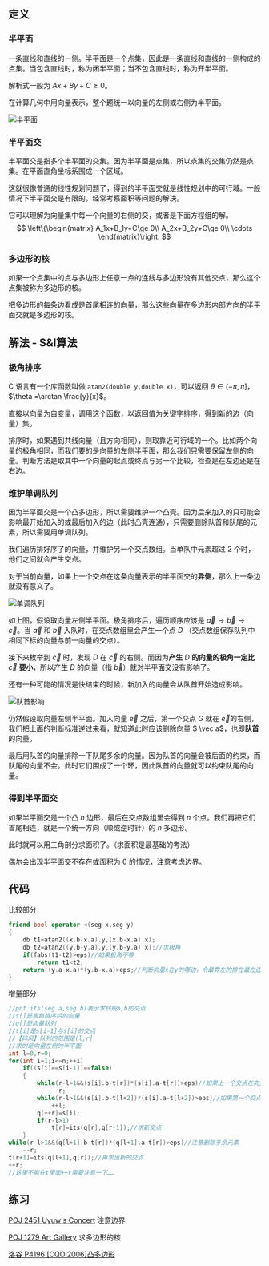 ## 定义

### 半平面

一条直线和直线的一侧。半平面是一个点集，因此是一条直线和直线的一侧构成的点集。当包含直线时，称为闭半平面；当不包含直线时，称为开半平面。

解析式一般为 $Ax+By+C\ge 0​$。

在计算几何中用向量表示，整个题统一以向量的左侧或右侧为半平面。

![半平面](http://www.wjyyy.top/wp-content/uploads/2019/02/201902132142.png)

### 半平面交

半平面交是指多个半平面的交集。因为半平面是点集，所以点集的交集仍然是点集。在平面直角坐标系围成一个区域。

这就很像普通的线性规划问题了，得到的半平面交就是线性规划中的可行域。一般情况下半平面交是有限的，经常考察面积等问题的解决。

它可以理解为向量集中每一个向量的右侧的交，或者是下面方程组的解。
$$
\left\{\begin{matrix}
A_1x+B_1y+C\ge 0\\ 
A_2x+B_2y+C\ge 0\\ 
\cdots
\end{matrix}\right.
$$

### 多边形的核

如果一个点集中的点与多边形上任意一点的连线与多边形没有其他交点，那么这个点集被称为多边形的核。

把多边形的每条边看成是首尾相连的向量，那么这些向量在多边形内部方向的半平面交就是多边形的核。

## 解法 - S&I算法

### 极角排序

C 语言有一个库函数叫做 `atan2(double y,double x)`，可以返回 $\theta\in (-\pi,\pi]​$，$\theta =\arctan \frac{y}{x}​$。

直接以向量为自变量，调用这个函数，以返回值为关键字排序，得到新的边（向量）集。

排序时，如果遇到共线向量（且方向相同），则取靠近可行域的一个。比如两个向量的极角相同，而我们要的是向量的左侧半平面，那么我们只需要保留左侧的向量。判断方法是取其中一个向量的起点或终点与另一个比较，检查是在左边还是在右边。

### 维护单调队列

因为半平面交是一个凸多边形，所以需要维护一个凸壳。因为后来加入的只可能会影响最开始加入的或最后加入的边（此时凸壳连通），只需要删除队首和队尾的元素，所以需要用单调队列。

我们遍历排好序了的向量，并维护另一个交点数组。当单队中元素超过 2 个时，他们之间就会产生交点。

对于当前向量，如果上一个交点在这条向量表示的半平面交的**异侧**，那么上一条边就没有意义了。

![单调队列](http://www.wjyyy.top/wp-content/uploads/2019/02/201902140707.png)

如上图，假设取向量左侧半平面。极角排序后，遍历顺序应该是 $\vec a\to\vec b\to\vec c$。当 $\vec a$ 和 $\vec b$ 入队时，在交点数组里会产生一个点 $D$ （交点数组保存队列中相同下标的向量与前一向量的交点）。

接下来枚举到 $\vec c$ 时，发现 $D$ 在 $\vec c$ 的右侧。而因为**产生** $D$ **的向量的极角一定比** $\vec c$ **要小**，所以产生 $D$ 的向量（指 $\vec b$）就对半平面交没有影响了。

还有一种可能的情况是快结束的时候，新加入的向量会从队首开始造成影响。

![队首影响](http://www.wjyyy.top/wp-content/uploads/2019/02/2019021407479.png)

仍然假设取向量左侧半平面。加入向量 $\vec e​$ 之后，第一个交点 $G​$ 就在 $\vec e​$ 的右侧，我们把上面的判断标准逆过来看，就知道此时应该删除向量 $ \vec a$，也即**队首**的向量。

最后用队首的向量排除一下队尾多余的向量。因为队首的向量会被后面的约束，而队尾的向量不会。此时它们围成了一个环，因此队首的向量就可以约束队尾的向量。

### 得到半平面交

如果半平面交是一个凸 $n$ 边形，最后在交点数组里会得到 $n$ 个点。我们再把它们首尾相连，就是一个统一方向（顺或逆时针）的 $n$ 多边形。

此时就可以用三角剖分求面积了。（求面积是最基础的考法）

偶尔会出现半平面交不存在或面积为 0 的情况，注意考虑边界。

## 代码

比较部分

```cpp
friend bool operator <(seg x,seg y)
{
    db t1=atan2((x.b-x.a).y,(x.b-x.a).x);
    db t2=atan2((y.b-y.a).y,(y.b-y.a).x);//求极角
    if(fabs(t1-t2)>eps)//如果极角不等
        return t1<t2;
    return (y.a-x.a)*(y.b-x.a)>eps;//判断向量x在y的哪边，令最靠左的排在最左边
}
```

增量部分

```cpp
//pnt its(seg a,seg b)表示求线段a,b的交点
//s[]是极角排序后的向量
//q[]是向量队列
//t[i]是s[i-1]与s[i]的交点
//【码风】队列的范围是(l,r]
//求的是向量左侧的半平面
int l=0,r=0;
for(int i=1;i<=n;++i)
    if((s[i]==s[i-1])==false)
    {
        while(r-l>1&&(s[i].b-t[r])*(s[i].a-t[r])>eps)//如果上一个交点在向量右侧则弹出队尾
            --r;
        while(r-l>1&&(s[i].b-t[l+2])*(s[i].a-t[l+2])>eps)//如果第一个交点在向量右侧则弹出队首
            ++l;
        q[++r]=s[i];
        if(r-l>1)
            t[r]=its(q[r],q[r-1]);//求新交点
    }
while(r-l>1&&(q[l+1].b-t[r])*(q[l+1].a-t[r])>eps)//注意删除多余元素
    --r;
t[r+1]=its(q[l+1],q[r]);//再求出新的交点
++r;
//这里不能在t里面++r需要注意一下……
```

## 练习

[POJ 2451 Uyuw's Concert](http://poj.org/problem?id=2451) 注意边界

[POJ 1279 Art Gallery](http://poj.org/problem?id=1279) 求多边形的核

[洛谷 P4196 [CQOI2006]凸多边形](https://www.luogu.org/problemnew/show/P4196) 

